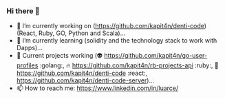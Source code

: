 ### Hi there 👋

- 🔭 I’m currently working on (https://github.com/kapit4n/denti-code) (React, Ruby, GO, Python and Scala)...
- 🌱 I’m currently learning (solidity and the technology stack to work with Dapps)...
- 🌱 Current projects working (:alien: https://github.com/kapit4n/go-user-profiles :golang:, :fire: https://github.com/kapit4n/rb-projects-api :ruby:, :baby: https://github.com/kapit4n/denti-code :react:, https://github.com/kapit4n/denti-code-server)... 
- 📫 How to reach me: https://www.linkedin.com/in/luarce/

<!--
**kapit4n/kapit4n** is a ✨ _special_ ✨ repository because its `README.md` (this file) appears on your GitHub profile.

Here are some ideas to get you started:

- 🔭 I’m currently working on ...
- 🌱 I’m currently learning ...
- 👯 I’m looking to collaborate on ...
- 🤔 I’m looking for help with ...
- 💬 Ask me about ...
- 📫 How to reach me: ...
- 😄 Pronouns: ...
- ⚡ Fun fact: ...
-->

